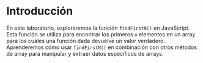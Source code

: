 # Introducción

En este laboratorio, exploraremos la función `findFirstN()` en JavaScript. Esta función se utiliza para encontrar los primeros `n` elementos en un array para los cuales una función dada devuelve un valor verdadero. Aprenderemos cómo usar `findFirstN()` en combinación con otros métodos de array para manipular y extraer datos específicos de arrays.

